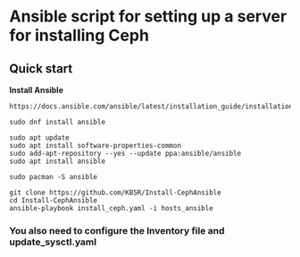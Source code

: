 # Ansible script for setting up a server for installing Ceph

## Quick start
**Install Ansible**
```
https://docs.ansible.com/ansible/latest/installation_guide/installation_distros.html
```
```dnf
sudo dnf install ansible
```
```apt
sudo apt update
sudo apt install software-properties-common
sudo add-apt-repository --yes --update ppa:ansible/ansible
sudo apt install ansible
```
```pacman
sudo pacman -S ansible
```
```
git clone https://github.com/KB5R/Install-CephAnsible
cd Install-CephAnsible
ansible-playbook install_ceph.yaml -i hosts_ansible
```
### You also need to configure the Inventory file and update_sysctl.yaml
